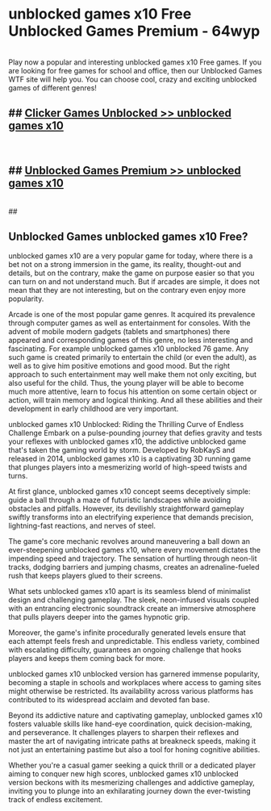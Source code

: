 # unblocked games x10 Free Unblocked Games Premium - 64wyp <br>
<br>
Play now a popular and interesting unblocked games x10 Free games. If you are looking for free games for school and office, then our Unblocked Games WTF site will help you. You can choose cool, crazy and exciting unblocked games of different genres!


## ##  [Clicker Games Unblocked >> unblocked games x10](http://freeplayer.one?title=unblocked_games_x10&ref=M1)
  <br>

##  ## [Unblocked Games Premium >> unblocked games x10](http://freeplayer.one?title=unblocked_games_x10&ref=M1)
  <br>
  ##



## Unblocked Games unblocked games x10 Free?

unblocked games x10 are a very popular game for today, where there is a bet not on a strong immersion in the game, its reality, thought-out and details, but on the contrary, make the game on purpose easier so that you can turn on and not understand much. But if arcades are simple, it does not mean that they are not interesting, but on the contrary even enjoy more popularity.

Arcade is one of the most popular game genres. It acquired its prevalence through computer games as well as entertainment for consoles. With the advent of mobile modern gadgets (tablets and smartphones) there appeared and corresponding games of this genre, no less interesting and fascinating. For example unblocked games x10 unblocked 76 game. Any such game is created primarily to entertain the child (or even the adult), as well as to give him positive emotions and good mood. But the right approach to such entertainment may well make them not only exciting, but also useful for the child. Thus, the young player will be able to become much more attentive, learn to focus his attention on some certain object or action, will train memory and logical thinking. And all these abilities and their development in early childhood are very important.

unblocked games x10 Unblocked: Riding the Thrilling Curve of Endless Challenge
Embark on a pulse-pounding journey that defies gravity and tests your reflexes with unblocked games x10, the addictive unblocked game that's taken the gaming world by storm. Developed by RobKayS and released in 2014, unblocked games x10 is a captivating 3D running game that plunges players into a mesmerizing world of high-speed twists and turns.

At first glance, unblocked games x10 concept seems deceptively simple: guide a ball through a maze of futuristic landscapes while avoiding obstacles and pitfalls. However, its devilishly straightforward gameplay swiftly transforms into an electrifying experience that demands precision, lightning-fast reactions, and nerves of steel.

The game's core mechanic revolves around maneuvering a ball down an ever-steepening unblocked games x10, where every movement dictates the impending speed and trajectory. The sensation of hurtling through neon-lit tracks, dodging barriers and jumping chasms, creates an adrenaline-fueled rush that keeps players glued to their screens.

What sets unblocked games x10 apart is its seamless blend of minimalist design and challenging gameplay. The sleek, neon-infused visuals coupled with an entrancing electronic soundtrack create an immersive atmosphere that pulls players deeper into the games hypnotic grip.

Moreover, the game's infinite procedurally generated levels ensure that each attempt feels fresh and unpredictable. This endless variety, combined with escalating difficulty, guarantees an ongoing challenge that hooks players and keeps them coming back for more.

unblocked games x10 unblocked version has garnered immense popularity, becoming a staple in schools and workplaces where access to gaming sites might otherwise be restricted. Its availability across various platforms has contributed to its widespread acclaim and devoted fan base.

Beyond its addictive nature and captivating gameplay, unblocked games x10 fosters valuable skills like hand-eye coordination, quick decision-making, and perseverance. It challenges players to sharpen their reflexes and master the art of navigating intricate paths at breakneck speeds, making it not just an entertaining pastime but also a tool for honing cognitive abilities.

Whether you're a casual gamer seeking a quick thrill or a dedicated player aiming to conquer new high scores, unblocked games x10 unblocked version beckons with its mesmerizing challenges and addictive gameplay, inviting you to plunge into an exhilarating journey down the ever-twisting track of endless excitement.
